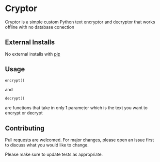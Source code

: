 # Cryptor
Cryptor is a simple custom Python text encryptor and decryptor that works offline with no database conection

## External Installs
No external installs with [pip](https://pip.pypa.io/en/stable/)

## Usage
```python
encrypt()
```
and 
```python
decrypt()
```
are functions that take in only 1 parameter which is the text you want to encrypt or decrypt

## Contributing
Pull requests are welcomed. For major changes, please open an issue first to discuss what you would like to change.

Please make sure to update tests as appropriate.